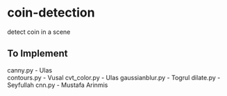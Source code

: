 # coin-detection
detect coin in a scene

## To Implement
canny.py - Ulas   
contours.py  - Vusal
cvt_color.py - Ulas 
gaussianblur.py  - Togrul
dilate.py - Seyfullah
cnn.py - Mustafa Arinmis    
